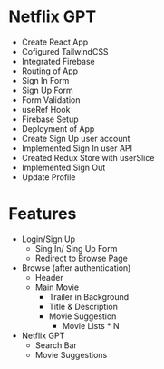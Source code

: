 # Netflix GPT

- Create React App
- Cofigured TailwindCSS
- Integrated Firebase
- Routing of App
- Sign In Form
- Sign Up Form
- Form Validation
- useRef Hook
- Firebase Setup
- Deployment of App
- Create Sign Up user account
- Implemented Sign In user API
- Created Redux Store with userSlice
- Implemented Sign Out
- Update Profile

# Features
- Login/Sign Up
    - Sing In/ Sing Up Form
    - Redirect to Browse Page
- Browse (after authentication)
    - Header
    - Main Movie
        - Trailer in Background
        - Title & Description
        - Movie Suggestion
            - Movie Lists * N
- Netflix GPT
    - Search Bar
    - Movie Suggestions